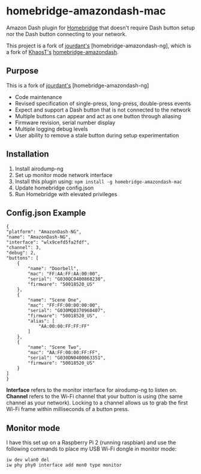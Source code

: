 # homebridge-amazondash-mac

Amazon Dash plugin for [Homebridge](https://github.com/nfarina/homebridge) that doesn't require Dash button setup nor the Dash button connecting to your network.

This project is a fork of [jourdant's](https://github.com/jourdant/homebridge-amazondash-ng) [homebridge-amazondash-ng], which is a fork of [KhaosT's](https://github.com/KhaosT) [homebridge-amazondash](https://github.com/KhaosT/homebridge-amazondash).

## Purpose
This is a fork of [jourdant's](https://github.com/jourdant/homebridge-amazondash-ng) [homebridge-amazondash-ng]
* Code maintenance
* Revised specification of single-press, long-press, double-press events
* Expect and support a Dash button that is not connected to the network
* Multiple buttons can appear and act as one button through aliasing
* Firmware revision, serial number display
* Multiple logging debug levels 
* User ability to remove a stale button during setup experimentation

## Installation

1. Install airodump-ng
2. Set up monitor mode network interface
3. Install this plugin using: `npm install -g homebridge-amazondash-mac`
4. Update homebridge config.json
5. Run Homebridge with elevated privileges

## Config.json Example

	{
    "platform": "AmazonDash-NG",
    "name": "AmazonDash-NG",
    "interface": "wlx9cefd5fa2fdf",
    "channel": 3,
    "debug": 2,
    "buttons": [
        {
            "name": "Doorbell",
            "mac": "FF:AA:FF:AA:00:00",
            "serial": "G030QC0400868230",
            "firmware": "50018520_US"
        },
        {
            "name": "Scene One",
            "mac": "FF:FF:00:00:00:00",
            "serial": "G030MQ0370960407",
            "firmware": "50018520_US",
            "alias": [
                "AA:00:00:FF:FF:FF"
            ]
        },
        {
            "name": "Scene Two",
            "mac": "AA:FF:00:00:FF:FF",
            "serial": "G030DN0400063351",
            "firmware": "50018520_US"
        }
    ]
    }

**Interface** refers to the monitor interface for airodump-ng to listen on.
**Channel** refers to the Wi-Fi channel that your button is using (the same channel as your network). Locking to a channel allows us to grab the first Wi-Fi frame within milliseconds of a button press.

## Monitor mode
I have this set up on a Raspberry Pi 2 (running raspbian) and use the following commands to place my USB Wi-Fi dongle in monitor mode:
```
iw dev wlan0 del
iw phy phy0 interface add mon0 type monitor
```
